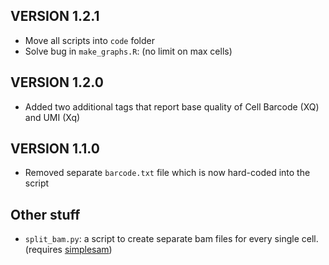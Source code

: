 VERSION 1.2.1
-------------------------
 - Move all scripts into `code` folder
 - Solve bug in `make_graphs.R`: (no limit on max cells)

VERSION 1.2.0
-------------------------
 - Added two additional tags that report base quality of Cell Barcode (XQ) and UMI (Xq)

VERSION 1.1.0
-------------------------
- Removed separate `barcode.txt` file which is now hard-coded into the script

Other stuff
-------------------------
- `split_bam.py`: a script to create separate bam files for every single cell.
  (requires [simplesam](https://github.com/mdshw5/simplesam))
